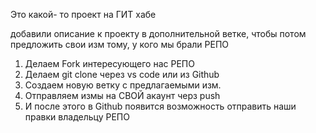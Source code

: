 Это какой- то проект на ГИТ хабе


добавили описание к проекту в дополнительной ветке, чтобы потом предложить свои изм тому, у кого мы брали РЕПО

1. Делаем Fork интересующего нас РЕПО
2. Делаем git clone через vs code или из Github
3. Создаем новую ветку с предлагаемыми изм.
4. Отправляем измы на СВОЙ акаунт черз push
5. И после этого в Github появится возможность отправить наши правки владельцу РЕПО